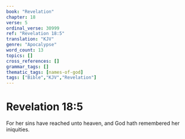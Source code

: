 ```yaml
---
book: "Revelation"
chapter: 18
verse: 5
ordinal_verse: 30999
ref: "Revelation 18:5"
translation: "KJV"
genre: "Apocalypse"
word_count: 13
topics: []
cross_references: []
grammar_tags: []
thematic_tags: [names-of-god]
tags: ["Bible","KJV","Revelation"]
---
```


# Revelation 18:5

For her sins have reached unto heaven, and God hath remembered her iniquities.
